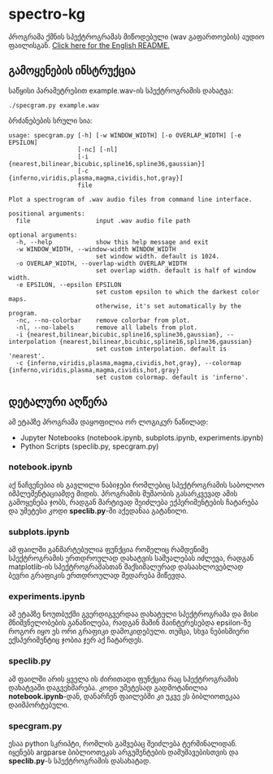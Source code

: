 # spectro-kg
პროგრამა ქმნის სპექტროგრამას მიწოდებული (wav გაფართოების) აუდიო ფაილისგან.
[Click here for the English README.](./README.md)

## გამოყენების ინსტრუქცია
საწყისი პარამეტრებით example.wav-ის სპექტროგრამის დახატვა:
```
./specgram.py example.wav
```
ბრძანებების სრული სია:
```
usage: specgram.py [-h] [-w WINDOW_WIDTH] [-o OVERLAP_WIDTH] [-e EPSILON]
                   [-nc] [-nl]
                   [-i {nearest,bilinear,bicubic,spline16,spline36,gaussian}]
                   [-c {inferno,viridis,plasma,magma,cividis,hot,gray}]
                   file

Plot a spectrogram of .wav audio files from command line interface.

positional arguments:
  file                  input .wav audio file path

optional arguments:
  -h, --help            show this help message and exit
  -w WINDOW_WIDTH, --window-width WINDOW_WIDTH
                        set window width. default is 1024.
  -o OVERLAP_WIDTH, --overlap-width OVERLAP_WIDTH
                        set overlap width. default is half of window width.
  -e EPSILON, --epsilon EPSILON
                        set custom epsilon to which the darkest color maps.
                        otherwise, it's set automatically by the program.
  -nc, --no-colorbar    remove colorbar from plot.
  -nl, --no-labels      remove all labels from plot.
  -i {nearest,bilinear,bicubic,spline16,spline36,gaussian}, --interpolation {nearest,bilinear,bicubic,spline16,spline36,gaussian}
                        set custom interpolation. default is 'nearest'.
  -c {inferno,viridis,plasma,magma,cividis,hot,gray}, --colormap {inferno,viridis,plasma,magma,cividis,hot,gray}
                        set custom colormap. default is 'inferno'.
```

## დეტალური აღწერა
ამ ეტაპზე პროგრამა დაყოფილია ორ ლოგიკურ ნაწილად:
* Jupyter Notebooks (notebook.ipynb, subplots.ipynb, experiments.ipynb)
* Python Scripts (speclib.py, specgram.py)

### notebook.ipynb
აქ ნაჩვენებია ის გავლილი ნაბიჯები რომლებიც სპექტროგრამის საბოლოო იმპლემენტაციამდე მიდის. 
პროგრამის მუშაობის გასარკვევად ამის გამოყენება ჯობს, რადგან მარტივად შეიძლება 
ექპერიმენტების ჩატარება და უმეტესი კოდი **speclib.py**-ში აქედანაა გატანილი.

### subplots.ipynb
ამ ფაილში განმარტებულია ფუნქცია რომელიც რამდენიმე სპექტროგრამის ერთდროულად დახატვის საშუალებას იძლევა, 
რადგან matplotlib-ის სპექტროგრამასთან მაქსიმალურად დასაახლოვებლად ბევრი გრაფიკის ერთდროულად შედარება მიწევდა.

### experiments.ipynb
ამ ეტაპზე ნოუთბუქში გვერდიგვერდაა დახატული სპექტროგრამა და მისი მნიშვნელობების განაწილება, რადგან 
მაშინ მაინტერესებდა epsilon-ზე როგორ იყო ეს ორი გრაფიკი დამოკიდებული. 
თუმცა, სხვა ნებისმიერი ექსპერიმენტიც ჯობია ჯერ აქ ჩატარდეს.

### speclib.py
ამ ფაილში არის ყველა ის ძირითადი ფუნქცია რაც სპექტროგრამის დახატვაში დაგვეხმარება. 
კოდი უმეტესად გადმოტანილია **notebook.ipynb**-დან, დანარჩენ ფაილებში კი უკვე ეს ბიბლიოთეკაა დაიმპორტებული.

### specgram.py
ესაა python სკრიპტი, რომლის გაშვებაც შეიძლება ტერმინალიდან. იყენებს argparse ბიბლიოთეკას არგუმენტების დამუშავებისთვის 
და **speclib.py**-ს სპექტროგრამის დასახატად.
